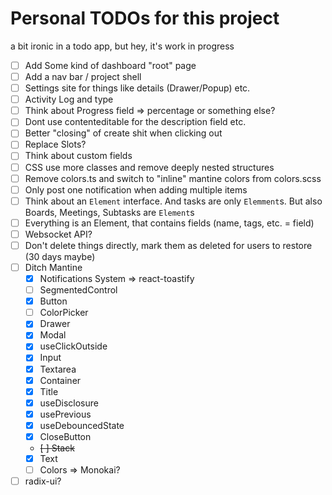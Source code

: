 # Personal TODOs for this project
a bit ironic in a todo app, but hey, it's work in progress

- [ ] Add Some kind of dashboard "root" page
- [ ] Add a nav bar / project shell
- [ ] Settings site for things like details (Drawer/Popup) etc.
- [ ] Activity Log and type
- [ ] Think about Progress field => percentage or something else?
- [ ] Dont use contenteditable for the description field etc.
- [ ] Better "closing" of create shit when clicking out
- [ ] Replace Slots?
- [ ] Think about custom fields
- [ ] CSS use more classes and remove deeply nested structures
- [ ] Remove colors.ts and switch to "inline" mantine colors from colors.scss
- [ ] Only post one notification when adding multiple items
- [ ] Think about an `Element` interface. And tasks are only `Elemment`s. But also Boards, Meetings, Subtasks
  are `Element`s
- [ ] Everything is an Element, that contains fields (name, tags, etc. = field)
- [ ] Websocket API?
- [ ] Don't delete things directly, mark them as deleted for users to restore (30 days maybe)
- [ ] Ditch Mantine
    - [x] Notifications System => react-toastify
    - [ ] SegmentedControl
    - [x] Button
    - [ ] ColorPicker
    - [x] Drawer
    - [x] Modal
    - [x] useClickOutside
    - [x] Input
    - [x] Textarea
    - [x] Container
    - [x] Title
    - [x] useDisclosure
    - [x] usePrevious
    - [x] useDebouncedState
    - [x] CloseButton
    - ~~[ ] Stack~~
    - [x] Text
    - [ ] Colors => Monokai?
- [ ] radix-ui?